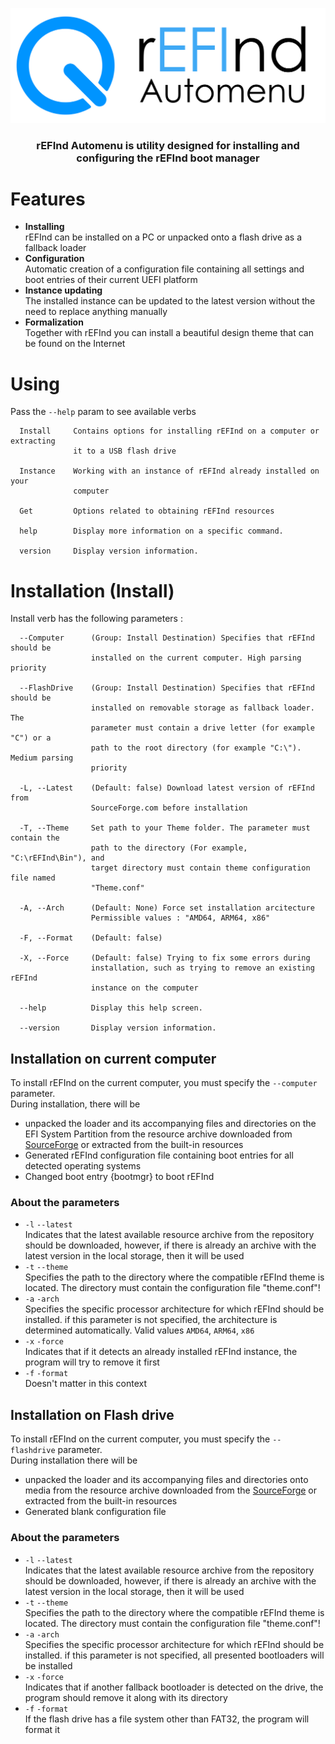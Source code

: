 ![Markdown](https://github.com/Rikitav/rEFInd-Automenu/blob/main/Formalization/banner.png)
<h3 align="center">rEFInd Automenu is utility designed for installing and configuring the rEFInd boot manager</h1>

# Features
* **Installing**<br>rEFInd can be installed on a PC or unpacked onto a flash drive as a fallback loader
* **Configuration**<br>Automatic creation of a configuration file containing all settings and boot entries of their current UEFI platform
* **Instance updating**<br>The installed instance can be updated to the latest version without the need to replace anything manually
* **Formalization**<br>Together with rEFInd you can install a beautiful design theme that can be found on the Internet

# Using
Pass the `--help` param to see available verbs
```
  Install     Contains options for installing rEFInd on a computer or extracting
              it to a USB flash drive

  Instance    Working with an instance of rEFInd already installed on your
              computer

  Get         Options related to obtaining rEFInd resources

  help        Display more information on a specific command.

  version     Display version information.
```

# Installation (Install)
Install verb has the following parameters :
```
  --Computer      (Group: Install Destination) Specifies that rEFInd should be
                  installed on the current computer. High parsing priority

  --FlashDrive    (Group: Install Destination) Specifies that rEFInd should be
                  installed on removable storage as fallback loader. The
                  parameter must contain a drive letter (for example "C") or a
                  path to the root directory (for example "C:\"). Medium parsing
                  priority

  -L, --Latest    (Default: false) Download latest version of rEFInd from
                  SourceForge.com before installation

  -T, --Theme     Set path to your Theme folder. The parameter must contain the
                  path to the directory (For example, "C:\rEFInd\Bin"), and
                  target directory must contain theme configuration file named
                  "Theme.conf"

  -A, --Arch      (Default: None) Force set installation arcitecture
                  Permissible values : "AMD64, ARM64, x86"

  -F, --Format    (Default: false)

  -X, --Force     (Default: false) Trying to fix some errors during
                  installation, such as trying to remove an existing rEFInd
                  instance on the computer

  --help          Display this help screen.

  --version       Display version information.
```

## Installation on current computer
To install rEFInd on the current computer, you must specify the `--computer` parameter.
<br>
During installation, there will be
* unpacked the loader and its accompanying files and directories on the EFI System Partition from the resource archive downloaded from [SourceForge](https://sourceforge.net/projects/refind/) or extracted from the built-in resources
* Generated rEFInd configuration file containing boot entries for all detected operating systems
* Changed boot entry {bootmgr} to boot rEFInd

### About the parameters
* `-l` `--latest`<br> Indicates that the latest available resource archive from the repository should be downloaded, however, if there is already an archive with the latest version in the local storage, then it will be used
* `-t` `--theme`<br> Specifies the path to the directory where the compatible rEFInd theme is located. The directory must contain the configuration file "theme.conf"!
* `-a` `-arch`<br> Specifies the specific processor architecture for which rEFInd should be installed. if this parameter is not specified, the architecture is determined automatically. Valid values `AMD64`, `ARM64`, `x86`
* `-x` `-force`<br> Indicates that if it detects an already installed rEFInd instance, the program will try to remove it first
* `-f` `-format`<br> Doesn't matter in this context

## Installation on Flash drive
To install rEFInd on the current computer, you must specify the `--flashdrive` parameter.
<br>
During installation there will be
* unpacked the loader and its accompanying files and directories onto media from the resource archive downloaded from the [SourceForge](https://sourceforge.net/projects/refind/) or extracted from the built-in resources
* Generated blank configuration file

### About the parameters
* `-l` `--latest`<br> Indicates that the latest available resource archive from the repository should be downloaded, however, if there is already an archive with the latest version in the local storage, then it will be used
* `-t` `--theme`<br> Specifies the path to the directory where the compatible rEFInd theme is located. The directory must contain the configuration file "theme.conf"!
* `-a` `-arch`<br> Specifies the specific processor architecture for which rEFInd should be installed. if this parameter is not specified, all presented bootloaders will be installed
* `-x` `-force`<br> Indicates that if another fallback bootloader is detected on the drive, the program should remove it along with its directory
* `-f` `-format`<br> If the flash drive has a file system other than FAT32, the program will format it
